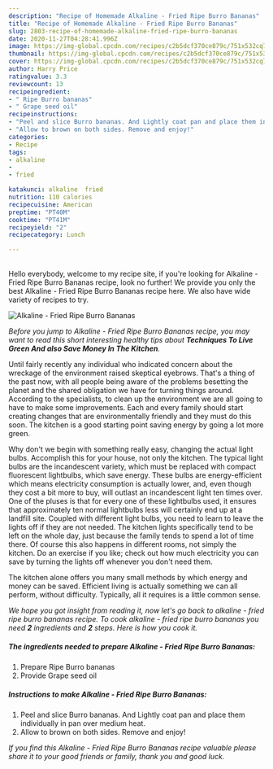 ```yaml
---
description: "Recipe of Homemade Alkaline - Fried Ripe Burro Bananas"
title: "Recipe of Homemade Alkaline - Fried Ripe Burro Bananas"
slug: 2803-recipe-of-homemade-alkaline-fried-ripe-burro-bananas
date: 2020-11-27T04:28:41.996Z
image: https://img-global.cpcdn.com/recipes/c2b5dcf370ce879c/751x532cq70/alkaline-fried-ripe-burro-bananas-recipe-main-photo.jpg
thumbnail: https://img-global.cpcdn.com/recipes/c2b5dcf370ce879c/751x532cq70/alkaline-fried-ripe-burro-bananas-recipe-main-photo.jpg
cover: https://img-global.cpcdn.com/recipes/c2b5dcf370ce879c/751x532cq70/alkaline-fried-ripe-burro-bananas-recipe-main-photo.jpg
author: Harry Price
ratingvalue: 3.3
reviewcount: 13
recipeingredient:
- " Ripe Burro bananas"
- " Grape seed oil"
recipeinstructions:
- "Peel and slice Burro bananas. And Lightly coat pan and place them individually in pan over medium heat."
- "Allow to brown on both sides. Remove and enjoy!"
categories:
- Recipe
tags:
- alkaline
- 
- fried

katakunci: alkaline  fried 
nutrition: 110 calories
recipecuisine: American
preptime: "PT40M"
cooktime: "PT41M"
recipeyield: "2"
recipecategory: Lunch

---
```

<br>
Hello everybody, welcome to my recipe site, if you're looking for Alkaline - Fried Ripe Burro Bananas recipe, look no further! We provide you only the best Alkaline - Fried Ripe Burro Bananas recipe here. We also have wide variety of recipes to try.
<br>


![Alkaline - Fried Ripe Burro Bananas](https://img-global.cpcdn.com/recipes/c2b5dcf370ce879c/751x532cq70/alkaline-fried-ripe-burro-bananas-recipe-main-photo.jpg)

<i>Before you jump to Alkaline - Fried Ripe Burro Bananas recipe, you may want to read this short interesting healthy tips about 
<strong>Techniques To Live Green And also Save Money In The Kitchen</strong>.</i>
</br>

Until fairly recently any individual who indicated concern about the wreckage of the environment raised skeptical eyebrows. That's a thing of the past now, with all people being aware of the problems besetting the planet and the shared obligation we have for turning things around. According to the specialists, to clean up the environment we are all going to have to make some improvements. Each and every family should start creating changes that are environmentally friendly and they must do this soon. The kitchen is a good starting point saving energy by going a lot more green.

Why don't we begin with something really easy, changing the actual light bulbs. Accomplish this for your house, not only the kitchen. The typical light bulbs are the incandescent variety, which must be replaced with compact fluorescent lightbulbs, which save energy. These bulbs are energy-efficient which means electricity consumption is actually lower, and, even though they cost a bit more to buy, will outlast an incandescent light ten times over. One of the pluses is that for every one of these lightbulbs used, it ensures that approximately ten normal lightbulbs less will certainly end up at a landfill site. Coupled with different light bulbs, you need to learn to leave the lights off if they are not needed. The kitchen lights specifically tend to be left on the whole day, just because the family tends to spend a lot of time there. Of course this also happens in different rooms, not simply the kitchen. Do an exercise if you like; check out how much electricity you can save by turning the lights off whenever you don't need them.

The kitchen alone offers you many small methods by which energy and money can be saved. Efficient living is actually something we can all perform, without difficulty. Typically, all it requires is a little common sense.


<i>We hope you got insight from reading it, now let's go back to alkaline - fried ripe burro bananas recipe. To cook alkaline - fried ripe burro bananas you need <strong>2</strong> ingredients and <strong>2</strong> steps. Here is how you cook it.
</i>

##### The ingredients needed to prepare Alkaline - Fried Ripe Burro Bananas:

1. Prepare  Ripe Burro bananas
1. Provide  Grape seed oil


##### Instructions to make Alkaline - Fried Ripe Burro Bananas:

1. Peel and slice Burro bananas. And Lightly coat pan and place them individually in pan over medium heat.
1. Allow to brown on both sides. Remove and enjoy!


<i>If you find this Alkaline - Fried Ripe Burro Bananas recipe valuable please share it to your good friends or family, thank you and good luck.</i>
